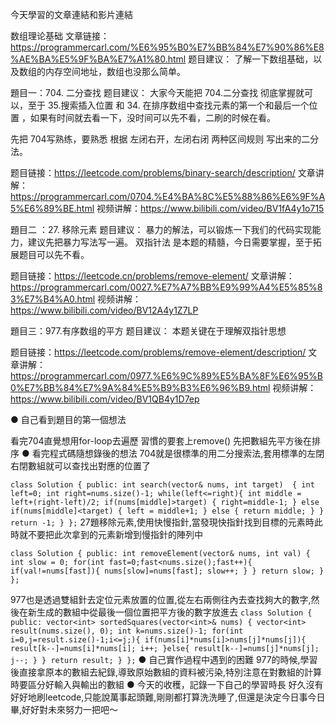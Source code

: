 今天學習的文章連結和影片連結

数组理论基础
文章链接：https://programmercarl.com/%E6%95%B0%E7%BB%84%E7%90%86%E8%AE%BA%E5%9F%BA%E7%A1%80.html
题目建议： 了解一下数组基础，以及数组的内存空间地址，数组也没那么简单。

題目一：704. 二分查找
题目建议： 大家今天能把 704.二分查找 彻底掌握就可以，至于 35.搜索插入位置 和 34. 在排序数组中查找元素的第一个和最后一个位置 ，如果有时间就去看一下，没时间可以先不看，二刷的时候在看。

先把 704写熟练，要熟悉 根据 左闭右开，左闭右闭 两种区间规则 写出来的二分法。

题目链接：https://leetcode.com/problems/binary-search/description/
文章讲解：https://programmercarl.com/0704.%E4%BA%8C%E5%88%86%E6%9F%A5%E6%89%BE.html
视频讲解：https://www.bilibili.com/video/BV1fA4y1o715

題目二 ：27. 移除元素
题目建议： 暴力的解法，可以锻炼一下我们的代码实现能力，建议先把暴力写法写一遍。 双指针法 是本题的精髓，今日需要掌握，至于拓展题目可以先不看。

题目链接：https://leetcode.cn/problems/remove-element/
文章讲解：https://programmercarl.com/0027.%E7%A7%BB%E9%99%A4%E5%85%83%E7%B4%A0.html
视频讲解：https://www.bilibili.com/video/BV12A4y1Z7LP

題目三：977.有序数组的平方
题目建议： 本题关键在于理解双指针思想

题目链接：https://leetcode.com/problems/remove-element/description/
文章讲解：https://programmercarl.com/0977.%E6%9C%89%E5%BA%8F%E6%95%B0%E7%BB%84%E7%9A%84%E5%B9%B3%E6%96%B9.html
视频讲解： https://www.bilibili.com/video/BV1QB4y1D7ep

● 自己看到題目的第一個想法

看完704直覺想用for-loop去遍歷
習慣的要套上remove()
先把數組先平方後在排序
● 看完程式碼隨想錄後的想法
704就是很標準的用二分搜索法,套用標準的左閉右閉數組就可以查找出對應的位置了

``
class Solution {
public:
int search(vector& nums, int target) 
{
        int left=0;
        int right=nums.size()-1;
        while(left<=right){
                int middle = left+(right-left)/2;
                if(nums[middle]>target)
                {
                        right=middle-1;
                }
                else if(nums[middle]<target)
                {
                        left = middle+1;
                }
                else
                {
                        return middle;
                }
        }
  return -1;
}
};
``
27題移除元素,使用快慢指針,當發現快指針找到目標的元素時此時就不要把此次拿到的元素新增到慢指針的陣列中

``class Solution {
public:
int removeElement(vector& nums, int val) {
int slow = 0;
for(int fast=0;fast<nums.size();fast++){
if(val!=nums[fast]){
nums[slow]=nums[fast];
slow++;
}
}
return slow;
}
};``

977也是透過雙組針去定位元素放置的位置,從左右兩側往內去查找夠大的數字,然後在新生成的數組中從最後一個位置把平方後的數字放進去
``
class Solution { public: vector<int> sortedSquares(vector<int>& nums) { vector<int> result(nums.size(), 0); int k=nums.size()-1; for(int i=0,j=result.size()-1;i<=j;){ if(nums[i]*nums[i]>nums[j]*nums[j]){ result[k--]=nums[i]*nums[i]; i++; }else{ result[k--]=nums[j]*nums[j]; j--; } } return result; } };
``
● 自己實作過程中遇到的困難
977的時候,學習後直接拿原本的數組去紀錄,導致原始數組的資料被污染,特別注意在對數組的計算時要區分好輸入與輸出的數組
● 今天的收穫，記錄一下自己的學習時長
好久沒有好好地刷leetcode,只能說萬事起頭難,剛剛都打算洗洗睡了,但還是決定今日事今日畢,好好對未來努力一把吧～
